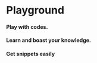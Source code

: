 # Playground

#### Play with codes.

#### Learn and boast your knowledge.

#### Get snippets easily

